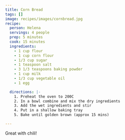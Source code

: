 ```yaml
---
title: Corn Bread
tags: []
image: recipes/images/cornbread.jpg
recipe:
  person: Helena
  servings: 4 people
  prep: 5 minutes
  cook: 15 minutes
  ingredients:
    - 1 cup flour
    - 1 cup corn flour
    - 1/3 cup sugar
    - 1 teaspoon salt
    - 3 1/3 teaspoons baking powder
    - 1 cup milk
    - 1/3 cup vegetable oil
    - 1 egg

  directions: |-
    1. Preheat the oven to 200C
    2. In a bowl combine and mix the dry ingredients
    3. Add the wet ingredients and stir
    4. Put in a shallow baking tray
    5. Bake until golden brown (approx 15 mins)

---
```

Great with chili!

